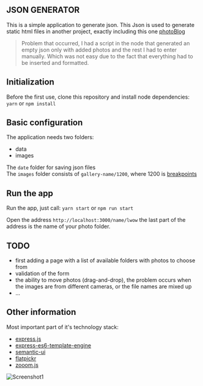 ## JSON GENERATOR 

This is a simple application to generate json. This Json is used to generate static html files in another project, exactly including this one [photoBlog](https://github.com/tomik23/photoBlog)

> Problem that occurred, I had a script in the node that generated an empty json only with added photos and the rest I had to enter manually. Which was not easy due to the fact that everything had to be inserted and formatted.

## Initialization

Before the first use, clone this repository and install node dependencies: `yarn` or `npm install`

## Basic configuration

The application needs two folders:
* data
* images

The `date` folder for saving json files  
The `images` folder consists of `gallery-name/1200`, where 1200 is [breakpoints](https://github.com/tomik23/photoBlog/tree/master/sources/images/jeden-dzien-w-berlinie)

## Run the app

Run the app, just call: `yarn start` or `npm run start`

Open the address `http://localhost:3000/name/lwow` the last part of the address is the name of your photo folder.

## TODO

* first adding a page with a list of available folders with photos to choose from
* validation of the form
* the ability to move photos (drag-and-drop), the problem occurs when the images are from different cameras, or the file names are mixed up
* ...

## Other information

Most important part of it's technology stack:

* [express.js](https://expressjs.com/)
* [express-es6-template-engine](https://www.npmjs.com/package/express-es6-template-engine)
* [semantic-ui](https://semantic-ui.com/)
* [flatpickr](https://github.com/flatpickr/flatpickr)
* [zooom.js](https://github.com/tomik23/zooom.js)


![Screenshot1](https://github.com/tomik23/json-generator/blob/master/screenshot/screenshot.png)